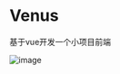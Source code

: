 # Venus
基于vue开发一个小项目前端

![image]( https://gss0.baidu.com/7Ls0a8Sm2Q5IlBGlnYG/sys/portraith/item/tb.1.8074ab30.G4NhQVdiLVehCnxLP3wvww?t=157190624 )
